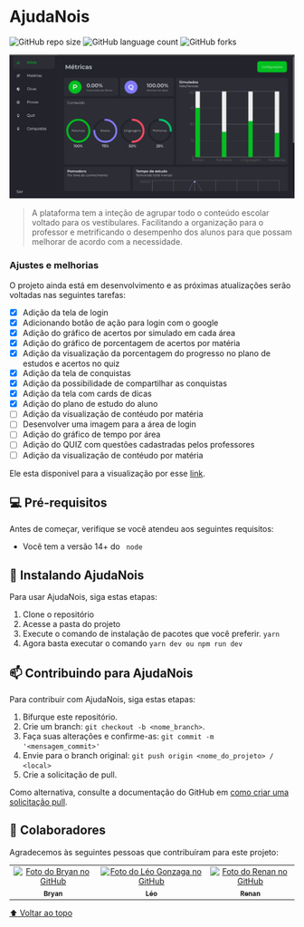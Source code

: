 # AjudaNois

<!---Esses são exemplos. Veja https://shields.io para outras pessoas ou para personalizar este conjunto de escudos. Você pode querer incluir dependências, status do projeto e informações de licença aqui--->

![GitHub repo size](https://img.shields.io/github/repo-size/LeoGonzaga/ajuda-nois-frontend?style=for-the-badge)
![GitHub language count](https://img.shields.io/github/languages/count/LeoGonzaga/ajuda-nois-frontend?style=for-the-badge)
![GitHub forks](https://img.shields.io/github/forks/LeoGonzaga/ajuda-nois-frontend?style=for-the-badge)

<img src="screenshot.png" alt="exemplo imagem">

> A plataforma tem a inteção de agrupar todo o conteúdo escolar voltado para os vestibulares. Facilitando a organização para o professor e metrificando o desempenho dos alunos para que possam melhorar de acordo com a necessidade.

### Ajustes e melhorias

O projeto ainda está em desenvolvimento e as próximas atualizações serão voltadas nas seguintes tarefas:

- [x] Adição da tela de login
- [x] Adicionando botão de ação para login com o google
- [x] Adição do gráfico de acertos por simulado em cada área
- [x] Adição do gráfico de porcentagem de acertos por matéria
- [x] Adição da visualização da porcentagem do progresso no plano de estudos e acertos no quiz
- [x] Adição da tela de conquistas
- [x] Adição da possibilidade de compartilhar as conquistas
- [x] Adição da tela com cards de dicas
- [x] Adição do plano de estudo do aluno
- [ ] Adição da visualização de contéudo por matéria
- [ ] Desenvolver uma imagem para a área de login
- [ ] Adição do gráfico de tempo por área
- [ ] Adição do QUIZ com questões cadastradas pelos professores
- [ ] Adição da visualização de contéudo por matéria

Ele esta disponivel para a visualização por esse [link](https://ajudanois.vercel.app/).

## 💻 Pré-requisitos

Antes de começar, verifique se você atendeu aos seguintes requisitos:

<!---Estes são apenas requisitos de exemplo. Adicionar, duplicar ou remover conforme necessário--->

- Você tem a versão 14+ do ` node`

## 🚀 Instalando AjudaNois

Para usar AjudaNois, siga estas etapas:

1. Clone o repositório
2. Acesse a pasta do projeto
3. Execute o comando de instalação de pacotes que você preferir. `yarn`
4. Agora basta executar o comando `yarn dev ou npm run dev`

## 📫 Contribuindo para AjudaNois

<!---Se o seu README for longo ou se você tiver algum processo ou etapas específicas que deseja que os contribuidores sigam, considere a criação de um arquivo CONTRIBUTING.md separado--->

Para contribuir com AjudaNois, siga estas etapas:

1. Bifurque este repositório.
2. Crie um branch: `git checkout -b <nome_branch>`.
3. Faça suas alterações e confirme-as: `git commit -m '<mensagem_commit>'`
4. Envie para o branch original: `git push origin <nome_do_projeto> / <local>`
5. Crie a solicitação de pull.

Como alternativa, consulte a documentação do GitHub em [como criar uma solicitação pull](https://help.github.com/en/github/collaborating-with-issues-and-pull-requests/creating-a-pull-request).

## 🤝 Colaboradores

Agradecemos às seguintes pessoas que contribuíram para este projeto:

<table>
  <tr>
    <td align="center">
      <a href="#">
        <img src="https://avatars.githubusercontent.com/u/33606389?v=4" width="100px;" alt="Foto do Bryan no GitHub"/><br>
        <sub>
          <b>Bryan</b>
        </sub>
      </a>
    </td>
     <td align="center">
      <a href="#">
        <img src="https://avatars.githubusercontent.com/u/15916913?s=96&v=4" width="100px;" alt="Foto do Léo Gonzaga no GitHub"/><br>
        <sub>
          <b>Léo</b>
        </sub>
      </a>
    </td>
    <td align="center">
      <a href="#">
        <img src="https://avatars.githubusercontent.com/u/38925361?v=4" width="100px;" alt="Foto do Renan no GitHub"/><br>
        <sub>
          <b>Renan</b>
        </sub>
      </a>
    </td>
  </tr>
</table>

<!--
## 😄 Seja um dos contribuidores<br>

Quer fazer parte desse projeto? Clique [AQUI](CONTRIBUTING.md) e leia como contribuir.

## 📝 Licença

Esse projeto está sob licença. Veja o arquivo [LICENÇA](LICENSE.md) para mais detalhes.
-->

[⬆ Voltar ao topo](#nome-do-projeto)<br>
